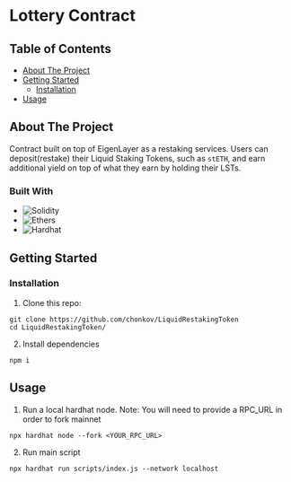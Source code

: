 # Lottery Contract

## Table of Contents

- [About The Project](#about-the-project)
- [Getting Started](#getting-started)
  - [Installation](#installation)
- [Usage](#usage)

## About The Project

Contract built on top of EigenLayer as a restaking services. Users can deposit(restake) their Liquid Staking Tokens, such as `stETH`, and earn additional yield on top of what they earn by holding their LSTs.

### Built With

- ![Solidity]
- ![Ethers]
- ![Hardhat]

## Getting Started

### Installation

1. Clone this repo:

```
git clone https://github.com/chonkov/LiquidRestakingToken
cd LiquidRestakingToken/
```

2. Install dependencies

```
npm i
```

## Usage

1. Run a local hardhat node. Note: You will need to provide a RPC_URL in order to fork mainnet

```
npx hardhat node --fork <YOUR_RPC_URL>
```

2. Run main script

```
npx hardhat run scripts/index.js --network localhost
```

[solidity]: https://img.shields.io/badge/Solidity-%23363636.svg?style=for-the-badge&logo=solidity&logoColor=white
[hardhat]: https://img.shields.io/badge/Hardhat-yellow?style=for-the-badge&logo=data%3Aimage%2Fpng%3Bbase64%2CiVBORw0KGgoAAAANSUhEUgAAADAAAAAwCAYAAABXAvmHAAAF8klEQVR42u1YA5BzWRM9Y%2F7%2F7n62bdu2Cmvbtm3bKq5t22PbiDnRS2%2F3zqt8qdS8zCTDqkpXnbo3T%2Fec27cxg5jFLGYxi9mAMiIkkh0jyIoZZMJCMmMRGTCLHBhF%2BUgeqKTTyYJjmPQLPP7DKGfitTw2qJB5BV%2FL4fF1fu4Unh81MMhbMIjxC4MiRD45MXYgkL%2BEYY5CgI3MuF6%2B0S9HRjHiHL8R%2BX4zLEzCH4UAP8NCVuSxkHPlm71PvAwpZMAqnw4%2FKXooikGI9AgUxk8sZhURUtAb5qzDaG8r7mTyBh5J4DfK4j0KA4u4k%2FQYjZ40asFwbzPe9zTD42kCCbwtnRMy1sSRrTEpUhEexgdkx%2FCeIa%2FDKFcDfnI3gILh04Un4tGDLjkvmZ56dA75jHHReONnqR3ojrnqMMVVj694pGCIAL8pPIFvP46ncWPT6LjjtlP2L0OiO1JmfM3jlGh3%2Fn9ttXiR4WNQMNyNLMCsvbClPo5OOT6ZMjLSac%2B%2BvXTfXYvI0ZwYjQifYsZLwgWRWlsNTmqrhodBofA2h1%2F483fjadBR6ZSenk679%2B6lg4d2018%2FDIvWCx6fHqcgErOVYZazCo2OSlAo%2BHrY82%2BoiqPlS1KFfECA4Pzz15O1PjliAeJpRY8mtwGzu9yMOarwjqMCZGc4QiACwuX%2Fay9LCpAPFiB44elZUXnB1wrJeu8RIQmdGZPezB7Q2ctBHYEFaJ7%2F376Jp4kT0jQFnHDCNir666ioBHgaoeNsuLXTSmsvw4O2EijWUpC1hMGjLQjOmo4XcbaALj0%2FiTIz0zUF7N2%2Fh55%2BbA65dQkRCeAjJNlPcdXi4bCV2lGMUUz%2BH2sxSAuueo1dMoJ%2B%2BCyelixK1RRw3rnrKfe3waSY4iITYARxUiFnLbKlI4CWMcHVlkJ4LUUgLbibtIPN2gCuvKCbrk6iiePTAmn0eD46rzw3g72UKOmUn408kPnoCnzWSqyFlpkKcZu5ABQO3lZtD3z%2FSTw9%2FVAi1RXF0Y%2FsjZOPS6Z7uQbk8a63VqbRB29OpJxfI%2FcAg8mriaQSd0DLzPn4jkHhoOi1F3Gwd049IZlWLk%2FlWpAQ6IWkBlx04Tp64J6F5GpVz3%2BkAqpB9jJGOX7QSp9xTNBoYpLa6LyF0HMdmD0zlQYNSqerL02i55%2BaxYVsF51xxiayqHUgKgE1gURiplsQj1CzFGCQKRcUFnldW%2ByL9xJowvi0QBAff%2Fw2%2BuvHoVGTVz0QSCSNJRiCUNNlY5qRSWoiAgEuHehGDuT%2F%2Fz%2Bd9h3YQy8%2FN5M8hvhuC7AUtkOfixkINePfmGfMAYVFbpcX5F2KozUrU%2Bnii9aSvjpVrnULjqrDcWjMw7yOBWSDBIYgGBmmXHlR1Ee26M9fxFPBn4Nk3m1whxA4ysZCzOlQgCGrfZelAovLpO%2BXtOnTS%2F8jiDx%2FM3pEgLNG3f1s5hd8hOhbJMp%2F0HwGPKd2mQMasplkxjPCWbiDDBjDF3LD7qJJXuo9Uhpr%2BsnM0HqOOQt38GQSX2hQL5J4wVUvQSONXKCF8HP%2BVatw74LbZjnCfqk5XPn9nDYVrsCKNHPMTQkS1SDcQSZM8LSg2l4JMheqBSvvMMx58AenUhHnN%2FXCrpvk22ryyGqH%2Fp8O5jmQzVS4J6sW7qB8ZJqLcAUHyB8swKX2PIHKGyzEpIqwlbX%2FXewziNe6d1QkMbgapE3gjQoiL%2BDffkHINRePfzCfK4Q7xIiQpCvESHMuFpsKcSkLeotTZjUfHd9%2FglR3qmK4JqjC5HqhHLGugY%2BDP3jO3wx8L4hoKBRjFqrZM28Z%2FmZuf2Ox7i%2BMzO%2FsX%2FVEiJP2wlqElUz0ZF7oFl7wJRbzOc%2BzeNFiRjkvXMUfr%2BWFGnihRp4367PQyr91AqM6l2uMFr7fJM%2FKO3yviq%2BV8%2B9inmfxtz7n%2BUuMW%2Fj6yYZcrBQOwgU9adJMtbL77HkYbs7BREM%2BZvG4iHdoRevfWMttyUY%2Bs5sZW1RslmtGvifPyLPqOxPlG9SMDPkmYhazmMUsZn1t%2FwIh4A6mR358%2FAAAAABJRU5ErkJggg%3D%3D
[ethers]: https://img.shields.io/badge/ethers.js-2535a0?style=for-the-badge&logo=data%3Aimage%2Fpng%3Bbase64%2CiVBORw0KGgoAAAANSUhEUgAAAGQAAAA6CAYAAABGZvzTAAAABmJLR0QA%2FwD%2FAP%2BgvaeTAAAGZElEQVR4nO2cW4xdVRnHf2taClSLUC6lqLWUWynGgA8GaYAGRQQvQHkBDA8QwiWN4oMJTXwh0cgDCSH4gBED6JMBFBKhhACpEkIJQoDSluu0iAKl0HZoSS9MZ34%2BrD1wOumctc8%2Ba599ZjK%2FZOdMutf51v%2Fba591%2Bda3CtNMM800k4bQtIAU6gCwDPgecDawAJgH7AO2A%2B8ATwNPAv8KIdiI0KmOOlu9SR20PK%2BpN6gzm9Y%2FpVDPUd%2FooCHG84r6nab9mPSoA%2Brt6mgXjTHGsHpd0z5NWoxd1EMZGmI8v23at0mHOkN9uIbGGONXTfs4qVDvqrExVEfUi5v2swyNT3vVq4C%2FJIqNAs8CjwEvAYPAHOAw4DzgEuCbCRtDwJIQwgddCZ7KqPPVrW3e7FH1z%2BrJCTtBXW6c9rbjgV75NilRH2zz8D5Wf9ChvdnqvYlGubAufyY16ulOPL39SF3She1ft2mQNTn9mDKof2vz0H6Uwf6tbewvy%2BBCLfRkUFcXAWcBi4GvEgfk5RPUf28I4ZoMdQ4Aq4FzDnD7eWAVcDRwUPFv24FNxEnDiyGEkW419BXGAfsW9a02b%2Bp4htWvZ9SwSN3VQf1jDKl3q9%2FOpaUx1MPVO9U9FR7E%2FTXo6WaNM6r%2BVT02t66eoJ6vbu7iAVxZg6ZTutAzxmb13NzaakX9pXFF3A0LatL2dtdNorvVH9ahr5Us%2BwbqSuDWil%2FfDvwX%2BE%2FxWQf%2FAM4FtgIDwFzgRODLHdg4BHhAXRpCWJtfYibUn9lZuHxYXaVeY2IFXrPuGeqp6gr1xQ70r1MPbkp3W9ST1J0lHdmn%2FkH9RtO6x2MMvVymfljSl5VNaz4g6uMlHXjTSbCDZ5yqbyjhz1a1k%2B6ufowzqjI8q85tWm9Z1OOMoZsU1zatdT8s9%2Bt4VT28aa2dol5ewrenmtb5OerXTE9xd6uLm9ZaBePefiqUv1f9Uu66Byp%2B7%2BIS370zhPB6RfuNEkIYBe5JFJsFnJ677qoNcqCAXStDwO8q2u4XnihR5pTclVZtkG8l7t8fQvikou1%2BYS0wnCiTfXzsuEHUAByfKPZgNTnVMIbas1J0W%2B8lijXfIMQQQruVqsC%2Fq8mpzKKa7G5J3O%2BLQX1W4v5ICGGoipguSHWhdZHdzyoNsitxf6Y6u4qYLjitJrup1XiqS%2BuYjhskhDAM7E4U6%2FVi8CQ19cutQmo7YF3uCqsOhh8n7vc6gLiZmDCXDWMkut0vZCfwcs46oXqDvJG4f0JFu1VZC1yV2eaPE%2FcfDyF8lrnOyg2SWoH3OjngKeAyNTUdL4XxwE8qePinHHVlQb0yEed5rgFNq9VHM9lakfDvhWI91h%2Bo82y%2FS7jPHmdqGHN7tctECfUMdUcb30bUs3Ppzoa6JvEWreixnmDce9ljhznBLTbOV7cl%2FLott%2FYsqFcnhK%2B3xz9r9WT1U2NyXOnjbOqJ6n2mcwMetV8PlBozzVN70Msb0HWR%2BllR%2F2r1AvWglvszjLuC56kr1actl770iHpor%2F3pCPXGhBOb7P2qHfVC9x8Hdhm7om3G8a0T9qo3W0MAMzvqTNMpNHc3pO0E9ckOH%2F54nlHPaEJ%2FZYz9b7tZierPG9S3VH3M8lmVu42ngZc2oTfLoGs8lfQwE0eCBW4KIfw%2BR31VMGa%2BLCNmMC4AjiQeixgiBgnfJR5feCaEkIrV9T%2FqpaYz3v9ovw%2BMmVEPVher31WXGBNEDnOCMSnrtFQ9E%2Fg7ML9NsUHgFyGEVTnrbhL1aOIm2dg1C9hRXFuAV0II75SxlX2doB4D3AFckSi6BrgNeKQI6fct6hxgYXEd3%2FL3AuKR7UHiyauXgJdDCB9Vrau2hZv6feA3wJmJoluAh4j99z9DCB%2FWpWkijPlVC9n%2FYbdeRxL%2FG6j1xD2Q9cW1IYSwJ6eW2lfSRcNcD%2FyU9PYvwAbir2cj8czfRmBTCCG1v91a5wBwRHHNbfmcBxwHHFt8zi%2BuI1q%2B%2FgHxoa8rtLxKfPA7y9bfDT0LbahHEfcYfkLcTKqyq7iHuFu5A9gLjPBFwsWhxASMAeArCTufEBt6sLg2ErcU1oUQtlXQlY1GQsjFG3wqsTs7rbgWEt%2FWOV2a%2FxT4H%2FFNf6%2Fl833i1HYwhJDa8WyM%2FonpF6iHAEcRu5d5TJxqs4svZjI7iSexdky548zTTDPNNP3L%2FwGTnK6sO%2BBBWAAAAABJRU5ErkJggg%3D%3D
